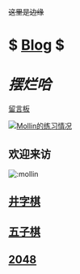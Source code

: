 ~~这里是边缘~~

# $ [Blog](https://mollins.github.io) $

# $摆烂哈$

[留言板](https://note.ms/mollin)

[![Mollin的练习情况](https://statcard.vercel.app/practice?id=329376&dark_mode=true&card_width=750)](https://mollins.github.io/)

欢迎来访
---
![:mollin](https://count.getloli.com/get/@:mollin?theme=asoul)

## [井字棋](https://mollin15.github.io/tic-tac-toe.html)

## [五子棋](https://mollin15.github.io/five-in-a-row.html)

## [2048](https://mollin15.github.io/2048.html)
